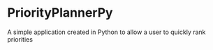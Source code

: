 # PriorityPlannerPy
A simple application created in Python to allow a user to quickly rank priorities
